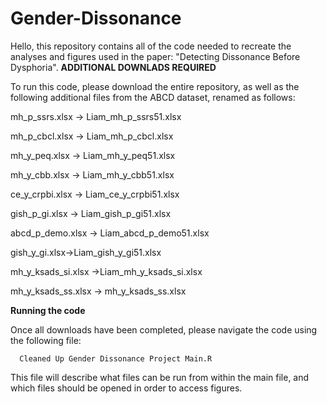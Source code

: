 # Gender-Dissonance
Hello, this repository contains all of the code needed to recreate the analyses and figures used in the paper: "Detecting Dissonance Before Dysphoria". 
**ADDITIONAL DOWNLADS REQUIRED**

To run this code, please download the entire repository, as well as the following additional files from the ABCD dataset, renamed as follows: 

mh_p_ssrs.xlsx -> Liam_mh_p_ssrs51.xlsx 

mh_p_cbcl.xlsx -> Liam_mh_p_cbcl.xlsx

mh_y_peq.xlsx -> Liam_mh_y_peq51.xlsx 

mh_y_cbb.xlsx -> Liam_mh_y_cbb51.xlsx

ce_y_crpbi.xlsx -> Liam_ce_y_crpbi51.xlsx

gish_p_gi.xlsx -> Liam_gish_p_gi51.xlsx

abcd_p_demo.xlsx -> Liam_abcd_p_demo51.xlsx

gish_y_gi.xlsx->Liam_gish_y_gi51.xlsx

mh_y_ksads_si.xlsx ->Liam_mh_y_ksads_si.xlsx

mh_y_ksads_ss.xlsx -> mh_y_ksads_ss.xlsx

**Running the code**

Once all downloads have been completed, please navigate the code using the following file:
  
      Cleaned Up Gender Dissonance Project Main.R

This file will describe what files can be run from within the main file, and which files should be opened in order to access figures. 
